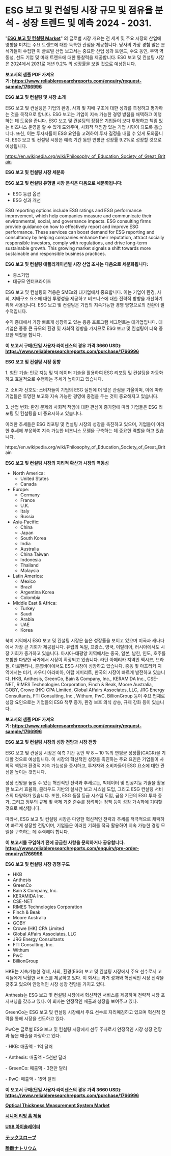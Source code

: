 <p><h1>ESG 보고 및 컨설팅 시장 규모 및 점유율 분석 - 성장 트렌드 및 예측 2024 - 2031.</h1></p><p>"<strong><a href="https://www.reliableresearchreports.com/global-esg-reporting-and-consultancy-market-r1766996">ESG 보고 및 컨설팅 Market</a></strong>" 의 글로벌 시장 개요는 전 세계 및 주요 시장의 산업에 영향을 미치는 주요 트렌드에 대한 독특한 관점을 제공합니다. 당사의 가장 경험 많은 분석가들이 수집한 이 글로벌 산업 보고서는 중요한 산업 성과 트렌드, 수요 동인, 무역 역동성, 선도 기업 및 미래 트렌드에 대한 통찰력을 제공합니다. ESG 보고 및 컨설팅 시장은 2024에서 2031로 매년 9.2% 의 성장률을 보일 것으로 예상됩니다.</p>
<p><strong>보고서의 샘플 PDF 가져오기:&nbsp;<a href="https://www.reliableresearchreports.com/enquiry/request-sample/1766996">https://www.reliableresearchreports.com/enquiry/request-sample/1766996</a></strong></p>
<p><strong>ESG 보고 및 컨설팅 및 시장 소개</strong></p>
<p><p>ESG 보고 및 컨설팅은 기업의 환경, 사회 및 지배 구조에 대한 성과를 측정하고 평가하는 것을 목적으로 합니다. ESG 보고는 기업이 지속 가능한 경영 방침을 채택하고 이행하는 데 도움을 줍니다. ESG 보고 및 컨설팅의 장점은 기업들이 보다 투명하고 책임 있는 비즈니스 운영을 할 수 있게 도와주며, 사회적 책임감 있는 기업 시민이 되도록 돕습니다. 또한, 이는 투자자들이 ESG 요인을 고려하여 투자 결정을 내릴 수 있게 도와줍니다. ESG 보고 및 컨설팅 시장은 예측 기간 동안 연평균 성장률 9.2%로 성장할 것으로 예상됩니다.</p></p>
<p><a href="https://en.wikipedia.org/wiki/Philosophy_of_Education_Society_of_Great_Britain">https://en.wikipedia.org/wiki/Philosophy_of_Education_Society_of_Great_Britain</a></p>
<p><strong>ESG 보고 및 컨설팅 시장 세분화</strong></p>
<p><strong>ESG 보고 및 컨설팅 유형별 시장 분석은 다음으로 세분화됩니다:</strong></p>
<p><ul><li>ESG 등급 옵션</li><li>ESG 성과 개선</li></ul></p>
<p><p>ESG reporting options include ESG ratings and ESG performance improvement, which help companies measure and communicate their environmental, social, and governance impacts. ESG consulting firms provide guidance on how to effectively report and improve ESG performance. These services can boost demand for ESG reporting and consultancy by helping companies enhance their reputation, attract socially responsible investors, comply with regulations, and drive long-term sustainable growth. This growing market signals a shift towards more sustainable and responsible business practices.</p></p>
<p><strong>ESG 보고 및 컨설팅 애플리케이션별 시장 산업 조사는 다음으로 세분화됩니다:</strong></p>
<p><ul><li>중소기업</li><li>대규모 엔터프라이즈</li></ul></p>
<p><p>ESG 보고 및 컨설팅의 적용은 SMEs와 대기업에서 중요합니다. 이는 기업이 환경, 사회, 지배구조 요소에 대한 투명성을 제공하고 비즈니스에 대한 전략적 방향을 개선하기 위해 사용됩니다. ESG 보고 및 컨설팅은 기업의 지속가능한 경영 방향으로의 전환이 필수적입니다.</p><p>수익 증대에서 가장 빠르게 성장하고 있는 응용 프로그램 세그먼트는 대기업입니다. 대기업은 종종 큰 규모의 환경 및 사회적 영향을 가지므로 ESG 보고 및 컨설팅이 더욱 중요한 역할을 합니다.</p></p>
<p><strong>이 보고서 구매(단일 사용자 라이센스의 경우 가격 3660 USD): <a href="https://www.reliableresearchreports.com/purchase/1766996">https://www.reliableresearchreports.com/purchase/1766996</a></strong></p>
<p><strong>ESG 보고 및 컨설팅 시장 동향</strong></p>
<p><p>1. 첨단 기술: 인공 지능 및 빅 데이터 기술을 활용하여 ESG 리포팅 및 컨설팅을 자동화하고 효율적으로 수행하는 추세가 높아지고 있습니다.</p><p>2. 소비자 선호도: 소비자들이 기업의 ESG 실천에 더 많은 관심을 기울이며, 이에 따라 기업들은 투명한 보고와 지속 가능한 경영에 중점을 두는 것이 중요해지고 있습니다.</p><p>3. 산업 변화: 환경 문제와 사회적 책임에 대한 관심이 증가함에 따라 기업들은 ESG 리포팅 및 컨설팅을 더 중요시하고 있습니다.</p><p>이러한 추세들은 ESG 리포팅 및 컨설팅 시장의 성장을 촉진하고 있으며, 기업들이 이러한 추세에 부응하여 지속 가능한 비즈니스 모델을 구축하는 데 중요한 역할을 하고 있습니다.</p></p>
<p>https://en.wikipedia.org/wiki/Philosophy_of_Education_Society_of_Great_Britain</p>
<p><strong>ESG 보고 및 컨설팅 시장의 지리적 확산과 시장의 역동성</strong></p>
<p><ul>
    <li>
        North America:
        <ul>
            <li>United States</li>
            <li>Canada</li>
        </ul>
    </li>
    <li>
        Europe:
        <ul>
            <li>Germany</li>
            <li>France</li>
            <li>U.K.</li>
            <li>Italy</li>
            <li>Russia</li>
        </ul>
    </li>
    <li>
        Asia-Pacific:
        <ul>
            <li>China</li>
            <li>Japan</li>
            <li>South Korea</li>
            <li>India</li>
            <li>Australia</li>
            <li>China Taiwan</li>
            <li>Indonesia</li>
            <li>Thailand</li>
            <li>Malaysia</li>
        </ul>
    </li>
    <li>
        Latin America:
        <ul>
            <li>Mexico</li>
            <li>Brazil</li>
            <li>Argentina Korea</li>
            <li>Colombia</li>
        </ul>
    </li>
    <li>
        Middle East & Africa:
        <ul>
            <li>Turkey</li>
            <li>Saudi</li>
            <li>Arabia</li>
            <li>UAE</li>
            <li>Korea</li>
        </ul>
    </li>
    </ul></p>
<p><p>북미 지역에서 ESG 보고 및 컨설팅 시장은 높은 성장률을 보이고 있으며 미국과 캐나다에서 가장 큰 기회가 제공됩니다. 유럽의 독일, 프랑스, 영국, 이탈리아, 러시아에서도 시장 기회가 증가하고 있습니다. 아시아-태평양 지역에서는 중국, 일본, 남한, 인도, 호주를 포함한 다양한 국가에서 시장이 확장되고 있습니다. 라틴 아메리카 지역인 멕시코, 브라질, 아르헨티나, 콜롬비아에서도 ESG 시장이 성장하고 있습니다. 중동 및 아프리카 지역에서는 터키, 사우디 아라비아, 아랍 에미리트, 한국의 시장이 빠르게 발전하고 있습니다. HKB, Anthesis, GreenCo, Bain & Company, Inc., KERAMIDA Inc., CSE-NET, RIMES Technologies Corporation, Finch & Beak, Moore Australia, GOBY, Crowe (HK) CPA Limited, Global Affairs Associates, LLC, JRG Energy Consultants, FTI Consulting, Inc., Withum, PwC, BillionGroup 등이 주요 업체로 성장 요인으로는 기업들의 ESG 책무 증가, 환경 보호 의식 상승, 규제 강화 등이 있습니다.</p></p>
<p><strong>보고서의 샘플 PDF 가져오기:&nbsp;<a href="https://www.reliableresearchreports.com/enquiry/request-sample/1766996">https://www.reliableresearchreports.com/enquiry/request-sample/1766996</a></strong></p>
<p><strong>ESG 보고 및 컨설팅 시장의 성장 전망과 시장 전망</strong></p>
<p><p>ESG 보고 및 컨설팅 시장은 예측 기간 동안 약 8 ~ 10 %의 연평균 성장률(CAGR)을 기대할 것으로 예상됩니다. 이 시장의 혁신적인 성장을 촉진하는 주요 요인은 기업들이 사회적 책임과 환경적 지속 가능성을 중시하고, 투자자와 소비자들이 ESG 요소에 대한 관심을 높이는 것입니다. </p><p>성장 전망을 높일 수 있는 혁신적인 전략과 추세로는, 빅데이터 및 인공지능 기술을 활용한 보고서 효율화, 클라우드 기반의 실시간 보고 시스템 도입, 그리고 ESG 컨설팅 서비스의 다양화가 있습니다. 또한, ESG 품질 등급 시스템 도입, 금융 기관의 ESG 투자 증가, 그리고 정부의 규제 및 국제 기준 준수를 장려하는 정책 등이 성장 가속화에 기여할 것으로 예상됩니다. </p><p>따라서, ESG 보고 및 컨설팅 시장은 다양한 혁신적인 전략과 추세를 적극적으로 채택하여 빠르게 성장할 전망이며, 기업들은 이러한 기회를 적극 활용하여 지속 가능한 경영 모델을 구축하는 데 주력해야 합니다.</p></p>
<p><strong>이 보고서를 구입하기 전에 궁금한 사항을 문의하거나 공유합니다. <a href="https://www.reliableresearchreports.com/enquiry/pre-order-enquiry/1766996">https://www.reliableresearchreports.com/enquiry/pre-order-enquiry/1766996</a></strong></p>
<p><strong>ESG 보고 및 컨설팅 시장 경쟁 구도</strong></p>
<p><ul><li>HKB</li><li>Anthesis</li><li>GreenCo</li><li>Bain & Company, Inc.</li><li>KERAMIDA Inc.</li><li>CSE-NET</li><li>RIMES Technologies Corporation</li><li>Finch & Beak</li><li>Moore Australia</li><li>GOBY</li><li>Crowe (HK) CPA Limited</li><li>Global Affairs Associates, LLC</li><li>JRG Energy Consultants</li><li>FTI Consulting, Inc.</li><li>Withum</li><li>PwC</li><li>BillionGroup</li></ul></p>
<p><p>HKB는 지속가능한 경제, 사회, 환경(ESG) 보고 및 컨설팅 시장에서 주요 선수로서 고객들에게 탁월한 서비스를 제공하고 있다. 이 회사는 과거 성과와 혁신적인 시장 전략을 갖추고 있으며 안정적인 시장 성장 전망을 가지고 있다.</p><p>Anthesis는 ESG 보고 및 컨설팅 시장에서 혁신적인 서비스를 제공하며 전략적 시장 포지셔닝을 갖추고 있다. 이 회사는 안정적인 매출과 성장을 보여주고 있다.</p><p>GreenCo는 ESG 보고 및 컨설팅 시장에서 주요 선수로 자리매김하고 있으며 혁신적 전략을 통해 시장을 선도하고 있다. </p><p>PwC는 글로벌 ESG 보고 및 컨설팅 시장에서 선두 주자로서 안정적인 시장 성장 전망과 높은 매출을 자랑하고 있다.</p><p>- HKB: 매출액 - 1억 달러</p><p>- Anthesis: 매출액 - 5천만 달러</p><p>- GreenCo: 매출액 - 3천만 달러</p><p>- PwC: 매출액 - 15억 달러</p></p>
<p><strong>이 보고서 구매(단일 사용자 라이센스의 경우 가격 3660 USD): <a href="https://www.reliableresearchreports.com/purchase/1766996">https://www.reliableresearchreports.com/purchase/1766996</a></strong></p>
<p><strong><p><a href="https://medium.com/@paulmcglynn6456/optical-thickness-measurement-system-market-share-market-analysis-growth-trends-forecasts-for-dff79771c909">Optical Thickness Measurement System Market</a></p><p><a href="https://github.com/KellyLyncyh543964/Market-Research-Report-List-3/blob/main/801439798028.md">시니어 리빙 홈 제품</a></p><p><a href="https://medium.com/@conradkirrlin76575/%EA%B8%80%EB%A1%9C%EB%B2%8C-usb-%EC%95%84%EC%9D%B4%EC%86%94%EB%A0%88%EC%9D%B4%ED%84%B0-%EC%8B%9C%EC%9E%A5-%EC%8B%9C%EC%9E%A5-%EC%A0%90%EC%9C%A0%EC%9C%A8-%EC%8B%9C%EC%9E%A5-%EB%8F%99%ED%96%A5-%EB%B0%8F-%EB%AF%B8%EB%9E%98-%EC%84%B1%EC%9E%A5-%ED%83%90%EC%83%89-7a2bd5221dc0">USB 아이솔레이터</a></p><p><a href="https://medium.com/@johnson154chris/%E3%83%86%E3%82%AF%E3%82%B9%E3%83%AD%E3%83%BC%E3%83%97%E5%B8%82%E5%A0%B4%E3%81%AE%E5%8B%95%E5%90%91-2024%E5%B9%B4%E3%81%8B%E3%82%892031%E5%B9%B4%E3%81%BE%E3%81%A7%E3%81%AE%E3%83%86%E3%82%AF%E3%82%B9%E3%83%AD%E3%83%BC%E3%83%97%E5%B8%82%E5%A0%B4%E3%81%AE%E6%B4%9E%E5%AF%9F%E3%81%A8%E4%BA%88%E6%B8%AC%E5%88%86%E6%9E%90%E3%81%AB%E7%84%A6%E7%82%B9%E3%82%92%E5%BD%93%E3%81%A6%E3%82%8B-a93bee8b1fc9">テックスロープ</a></p><p><a href="https://github.com/zjkmgcs938405/Market-Research-Report-List-4/blob/main/848243479024.md">酢酸ナトリウム</a></p></strong></p>
<p></p>